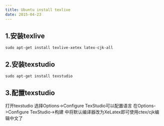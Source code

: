 ```yaml
---
title: Ubuntu install texlive
date: 2015-04-23
---
```

## 1.安装texlive
```
sudo apt-get install texlive-xetex latex-cjk-all
```
## 2.安装texstudio
```sudo apt-get install texstudio```

## 3.配置texstudio
打开texstudio
选择Options->Configure TexStudio可以配置语言
在Options->Configure TexStudio->构建 中将默认编译器改为XeLatex即可使用ctex/cjk编辑中文了
